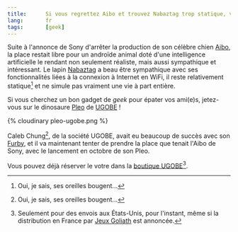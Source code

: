```yaml
---
title:      Si vous regrettez Aibo et trouvez Nabaztag trop statique, voilà Pleo !
lang:       fr
tags:       [geek]
---
```


Suite à l'annonce de Sony d'arrêter la production de son célèbre chien [Aibo](http://support.sony-europe.com/aibo/index.asp?language=fr), la place restait libre pour un androïde animal doté d'une intelligence artificielle le rendant non seulement réaliste, mais aussi sympathique et intéressant. Le lapin [Nabaztag](http://www.nabaztag.com/) a beau être sympathique avec ses fonctionnalités liées à la connexion à Internet en WiFi, il reste relativement statique[^1] et ne simule pas vraiment une vie à part entière.

Si vous cherchez un bon gadget de *geek* pour épater vos ami(e)s, jetez-vous sur le dinosaure [Pleo](http://www.pleoworld.com/) de [UGOBE](http://www.ugobe.com/) !


[^1]: Oui, je sais, ses oreilles bougent...

{% cloudinary pleo-ugobe.png %}

Caleb Chung[^1], de la société UGOBE, avait eu beaucoup de succès avec son [Furby](http://fr.wikipedia.org/wiki/Furby), et il va maintenant tenter de prendre la place que tenait l'Aibo de Sony, avec le lancement en octobre de son Pleo.

Vous pouvez déjà réserver le votre dans la [boutique UGOBE](http://store.ugobe.com/)[^2].


[^1]: Cité par le magazine Fortune parmi ses [24 Top innovators](http://money.cnn.com/galleries/2007/fortune/0704/gallery.fortune_innovators.fortune/8.html)

[^2]: Seulement pour des envois aux États-Unis, pour l'instant, même si la distribution en France par [Jeux Goliath](http://www.jeux-goliath.com/) est annoncée.
